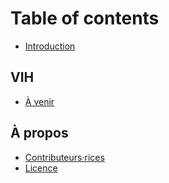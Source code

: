 # Table of contents

* [Introduction](README.md)

## VIH

* [À venir](vih/a-venir.md)

## À propos

* [Contributeurs·rices](a-propos/contributeurs.md)
* [Licence](a-propos/licence.md)
